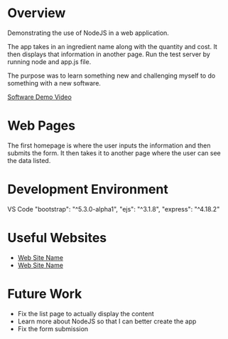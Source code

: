 # Overview

Demonstrating the use of NodeJS in a web application.

The app takes in an ingredient name along with the quantity and cost. It then displays that information in another page. Run the test server by running node and app.js file.

The purpose was to learn something new and challenging myself to do something with a new software. 

[Software Demo Video](http://youtube.link.goes.here)

# Web Pages

The first homepage is where the user inputs the information and then submits the form. It then takes it to another page where the user can see the data listed.

# Development Environment
VS Code
"bootstrap": "^5.3.0-alpha1",
"ejs": "^3.1.8",
"express": "^4.18.2"


# Useful Websites

* [Web Site Name](https://expressjs.com/)
* [Web Site Name](https://nodejs.org/en/)

# Future Work

* Fix the list page to actually display the content
* Learn more about NodeJS so that I can better create the app
* Fix the form submission